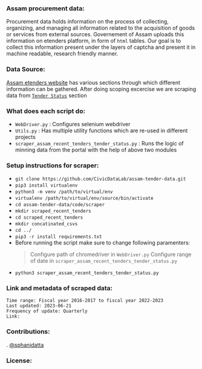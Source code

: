 ### Assam procurement data:
Procurement data holds information on the process of collecting, organizing, and managing all information related to the acquisition of goods or services from external sources.
Governement of Assam uploads this information on etenders platform, in form of `html` tables.
Our goal is to collect this information present under the layers of captcha and present it in
machine readable, research friendly manner.
### Data Source:
[Assam etenders website](https://assamtenders.gov.in/nicgep/app) has various sections through which different information can be gathered. After doing scoping excercise we are scraping data from [`Tender Status`](https://assamtenders.gov.in/nicgep/app?page=WebTenderStatusLists&service=page) section
### What does each script do:
- `WebDriver.py` : Configures selenium webdriver
- `Utils.py` : Has multiple utility functions which are re-used in different projects
- `scraper_assam_recent_tenders_tender_status.py` : Runs the logic of minning data from the portal with the help of above two modules
### Setup instructions for scraper:
- `git clone https://github.com/CivicDataLab/assam-tender-data.git`
- `pip3 install virtualenv`
- `python3 -m venv /path/to/virtual/env`
- `virtualenv /path/to/virtual/env/source/bin/activate`
- `cd assam-tender-data/code/scraper`
- `mkdir scraped_recent_tenders`
- `cd scraped_recent_tenders`
- `mkdir concatinated_csvs`
- `cd ../`
- `pip3 -r install requirements.txt`
- Before running the script make sure to change following paramenters:
    >  Configure path of chromedriver in `WebDriver.py`
    >  Configure range of date in `scraper_assam_recent_tenders_tender_status.py`
- `python3 scraper_assam_recent_tenders_tender_status.py`
### Link and metadata of scraped data:
```
Time range: Fiscal year 2016-2017 to fiscal year 2022-2023
Last updated: 2023-06-21
Frequency of update: Quarterly
Link:
```
### Contributions:
. [@sphanidatta](https://github.com/orgs/CivicDataLab/people/sphanidatta)

### License:
